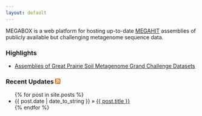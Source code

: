 ```yaml
---
layout: default
---
```


MEGABOX is a web platform for hosting up-to-date [MEGAHIT][MEGAHIT] assemblies of publicly available but challenging metagenome sequence data.

### Highlights
* [Assemblies of Great Prairie Soil Metagenome Grand Challenge Datasets][GrePraGChallenge]

### Recent Updates [![](images/feed-icon-14x14.png)](feed.xml)

<ul class="posts">
  {% for post in site.posts %}
    <li><span>{{ post.date | date_to_string }}</span> &raquo; <a href="{{ site.baseurl }}{{ post.url }}">{{ post.title }}</a></li>
  {% endfor %}
</ul>

[MEGAHIT]: https://github.com/voutcn/megahit
[GrePraGChallenge]: /megabox/GrePraGChallenge